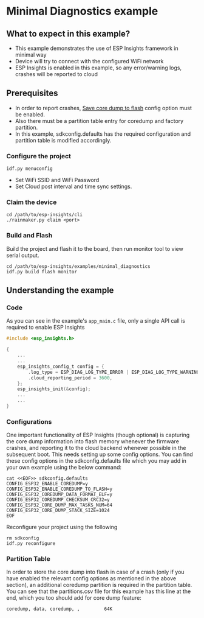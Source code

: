 # Minimal Diagnostics example

## What to expect in this example?

- This example demonstrates the use of ESP Insights framework in minimal way
- Device will try to connect with the configured WiFi network
- ESP Insights is enabled in this example, so any error/warning logs, crashes will be reported to cloud

## Prerequisites
- In order to report crashes, [Save core dump to flash](https://docs.espressif.com/projects/esp-idf/en/latest/esp32/api-guides/core_dump.html#save-core-dump-to-flash) config option must be enabled.
- Also there must be a partition table entry for coredump and factory partition.
- In this example, sdkconfig.defaults has the required configuration and partition table is modified accordingly.

### Configure the project

```
idf.py menuconfig
```

* Set WiFi SSID and WiFi Password
* Set Cloud post interval and time sync settings.

### Claim the device

```
cd /path/to/esp-insights/cli
./rainmaker.py claim <port>
```

### Build and Flash

Build the project and flash it to the board, then run monitor tool to view serial output.

```
cd /path/to/esp-insights/examples/minimal_diagnostics
idf.py build flash monitor
```

## Understanding the example

### Code

As you can see in the example's `app_main.c` file, only a single API call is required to enable ESP Insights

```c
#include <esp_insights.h>

{
	...
	...
	esp_insights_config_t config = {
		.log_type = ESP_DIAG_LOG_TYPE_ERROR | ESP_DIAG_LOG_TYPE_WARNING | ESP_DIAG_LOG_TYPE_EVENT,
		.cloud_reporting_period = 3600,
	};
	esp_insights_init(&config);
	...
	...
}
```

### Configurations

One important functionality of ESP Insights (though optional) is capturing the core dump information into flash memory whenever the firmware crashes, and reporting it to the cloud backend whenever possible in the subsequent boot. This needs setting up some config options. You can find these config options in the sdkconfig.defaults file which you may add in your own example using the below command:

```
cat <<EOF>> sdkconfig.defaults
CONFIG_ESP32_ENABLE_COREDUMP=y
CONFIG_ESP32_ENABLE_COREDUMP_TO_FLASH=y
CONFIG_ESP32_COREDUMP_DATA_FORMAT_ELF=y
CONFIG_ESP32_COREDUMP_CHECKSUM_CRC32=y
CONFIG_ESP32_CORE_DUMP_MAX_TASKS_NUM=64
CONFIG_ESP32_CORE_DUMP_STACK_SIZE=1024
EOF
```

Reconfigure your project using the following

```
rm sdkconfig
idf.py reconfigure
```

### Partition Table

In order to store the core dump into flash in case of a crash (only if you have enabled the relevant config options as mentioned in the above section), an additional coredump partition is required in the partition table. You can see that the partitions.csv file for this example has this line at the end, which you too should add for core dump feature:

```
coredump, data, coredump, ,         64K
```
